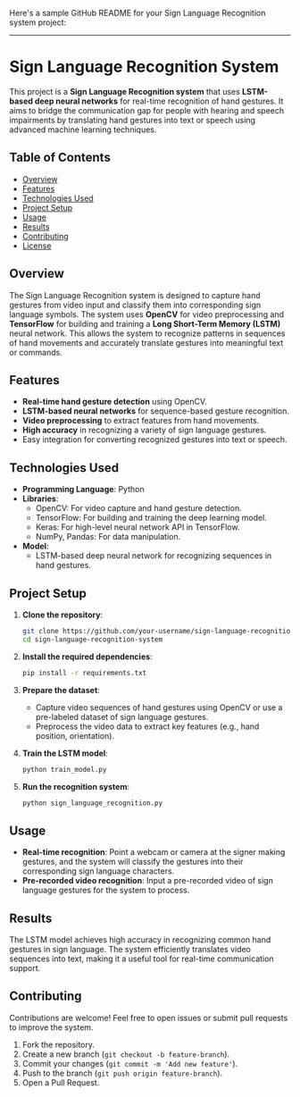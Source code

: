 Here's a sample GitHub README for your Sign Language Recognition system project:

---

# Sign Language Recognition System

This project is a **Sign Language Recognition system** that uses **LSTM-based deep neural networks** for real-time recognition of hand gestures. It aims to bridge the communication gap for people with hearing and speech impairments by translating hand gestures into text or speech using advanced machine learning techniques.

## Table of Contents
- [Overview](#overview)
- [Features](#features)
- [Technologies Used](#technologies-used)
- [Project Setup](#project-setup)
- [Usage](#usage)
- [Results](#results)
- [Contributing](#contributing)
- [License](#license)

## Overview
The Sign Language Recognition system is designed to capture hand gestures from video input and classify them into corresponding sign language symbols. The system uses **OpenCV** for video preprocessing and **TensorFlow** for building and training a **Long Short-Term Memory (LSTM)** neural network. This allows the system to recognize patterns in sequences of hand movements and accurately translate gestures into meaningful text or commands.

## Features
- **Real-time hand gesture detection** using OpenCV.
- **LSTM-based neural networks** for sequence-based gesture recognition.
- **Video preprocessing** to extract features from hand movements.
- **High accuracy** in recognizing a variety of sign language gestures.
- Easy integration for converting recognized gestures into text or speech.

## Technologies Used
- **Programming Language**: Python
- **Libraries**:
  - OpenCV: For video capture and hand gesture detection.
  - TensorFlow: For building and training the deep learning model.
  - Keras: For high-level neural network API in TensorFlow.
  - NumPy, Pandas: For data manipulation.
- **Model**:
  - LSTM-based deep neural network for recognizing sequences in hand gestures.

## Project Setup

1. **Clone the repository**:
   ```bash
   git clone https://github.com/your-username/sign-language-recognition-system.git
   cd sign-language-recognition-system
   ```

2. **Install the required dependencies**:
   ```bash
   pip install -r requirements.txt
   ```

3. **Prepare the dataset**:
   - Capture video sequences of hand gestures using OpenCV or use a pre-labeled dataset of sign language gestures.
   - Preprocess the video data to extract key features (e.g., hand position, orientation).

4. **Train the LSTM model**:
   ```bash
   python train_model.py
   ```

5. **Run the recognition system**:
   ```bash
   python sign_language_recognition.py
   ```

## Usage
- **Real-time recognition**: Point a webcam or camera at the signer making gestures, and the system will classify the gestures into their corresponding sign language characters.
- **Pre-recorded video recognition**: Input a pre-recorded video of sign language gestures for the system to process.

## Results
The LSTM model achieves high accuracy in recognizing common hand gestures in sign language. The system efficiently translates video sequences into text, making it a useful tool for real-time communication support.

## Contributing
Contributions are welcome! Feel free to open issues or submit pull requests to improve the system.

1. Fork the repository.
2. Create a new branch (`git checkout -b feature-branch`).
3. Commit your changes (`git commit -m 'Add new feature'`).
4. Push to the branch (`git push origin feature-branch`).
5. Open a Pull Request.

